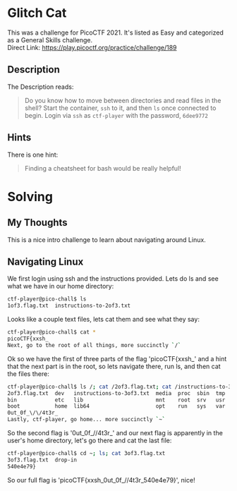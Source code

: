 # Glitch Cat
This was a challenge for PicoCTF 2021.  It's listed as Easy and categorized as a General Skills challenge.  
Direct Link: https://play.picoctf.org/practice/challenge/189

## Description
The Description reads:
> Do you know how to move between directories and read files in the shell? Start the container, `ssh` to it, and then `ls` once connected to begin. Login via `ssh` as `ctf-player` with the password, `6dee9772`

## Hints
There is one hint:
> Finding a cheatsheet for bash would be really helpful!

# Solving
## My Thoughts
This is a nice intro challenge to learn about navigating around Linux.

## Navigating Linux
We first login using ssh and the instructions provided.  Lets do ls and see what we have in our home directory:

``` bash
ctf-player@pico-chall$ ls
1of3.flag.txt  instructions-to-2of3.txt
```

Looks like a couple text files, lets cat them and see what they say:

``` bash
ctf-player@pico-chall$ cat *
picoCTF{xxsh_
Next, go to the root of all things, more succinctly `/`
```

Ok so we have the first of three parts of the flag 'picoCTF{xxsh_' and a hint that the next part is in the root, so lets navigate there, run ls, and then cat the files there:

``` bash
ctf-player@pico-chall$ ls /; cat /2of3.flag.txt; cat /instructions-to-3of3.txt
2of3.flag.txt  dev   instructions-to-3of3.txt  media  proc  sbin  tmp
bin            etc   lib                       mnt    root  srv   usr
boot           home  lib64                     opt    run   sys   var
0ut_0f_\/\/4t3r_
Lastly, ctf-player, go home... more succinctly `~`
```

So the second flag is '0ut_0f_\/\/4t3r_' and our next flag is apparently in the user's home directory, let's go there and cat the last file:

``` bash
ctf-player@pico-chall$ cd ~; ls; cat 3of3.flag.txt
3of3.flag.txt  drop-in
540e4e79}
```

So our full flag is 'picoCTF{xxsh_0ut_0f_\/\/4t3r_540e4e79}', nice!

